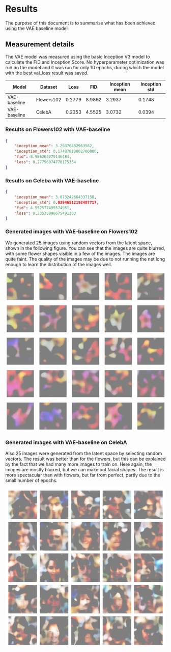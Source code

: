 # Results

The purpose of this document is to summarise what has been achieved using the VAE baseline model.

## Measurement details

The VAE model was measured using the basic Inception V3 model to calculate the FID and Inception Score. No hyperparameter optimization was run on the model and it was run for only 10 epochs, during which the model with the best val_loss result was saved.


| Model         | Dataset    | Loss   | FID    | Inception mean | Inception std |
|---------------|------------|--------|--------|----------------|---------------|
| VAE-baseline  | Flowers102 | 0.2779 | 8.9862 | 3.2937         | 0.1748        |
| VAE-baseline  | CelebA     | 0.2353 | 4.5525 | 3.0732         | 0.0394        |


### Results on Flowers102 with VAE-baseline
```json
{
    "inception_mean": 3.29376482963562,
    "inception_std": 0.17487818002700806,
    "fid": 8.986263275146484,
    "loss": 0.27796974778175354
}
```

### Results on Celeba with VAE-baseline
```json
{
    "inception_mean": 3.073242664337158,
    "inception_std": 0.03946512192487717,
    "fid": 4.552577495574951,
    "loss": 0.23535996675491333
}
```

### Generated images with VAE-baseline on Flowers102
We generated 25 images using random vectors from the latent space, shown in the following figure. You can see that the images are quite blurred, with some flower shapes visible in a few of the images. The images are quite faint. The quality of the images may be due to not running the net long enough to learn the distribution of the images well.

![vae-flowers](https://github.com/Nemes2000/diffusion-model/blob/main/images/vae_flowers.png)

### Generated images with VAE-baseline on CelebA
Also 25 images were generated from the latent space by selecting random vectors. The result was better than for the flowers, but this can be explained by the fact that we had many more images to train on. Here again, the images are mostly blurred, but we can make out facial shapes. The result is more spectacular than with flowers, but far from perfect, partly due to the small number of epochs.

![vae-celeba](https://github.com/Nemes2000/diffusion-model/blob/main/images/vae_celeba.png)
